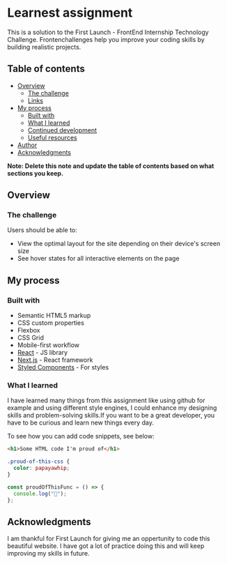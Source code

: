 # Learnest assignment

This is a solution to the First Launch - FrontEnd Internship Technology Challenge. Frontenchallenges help you improve your coding skills by building realistic projects.

## Table of contents

- [Overview](#overview)
  - [The challenge](#the-challenge)
  - [Links](#links)
- [My process](#my-process)
  - [Built with](#built-with)
  - [What I learned](#what-i-learned)
  - [Continued development](#continued-development)
  - [Useful resources](#useful-resources)
- [Author](#author)
- [Acknowledgments](#acknowledgments)

**Note: Delete this note and update the table of contents based on what sections you keep.**

## Overview

### The challenge

Users should be able to:

- View the optimal layout for the site depending on their device's screen size
- See hover states for all interactive elements on the page

## My process

### Built with

- Semantic HTML5 markup
- CSS custom properties
- Flexbox
- CSS Grid
- Mobile-first workflow
- [React](https://reactjs.org/) - JS library
- [Next.js](https://nextjs.org/) - React framework
- [Styled Components](https://styled-components.com/) - For styles

### What I learned

I have learned many things from this assignment like using github for example and using different style engines, I could enhance my designing skills and problem-solving skills.If you want to be a great developer, you have to be curious and learn new things every day.

To see how you can add code snippets, see below:

```html
<h1>Some HTML code I'm proud of</h1>
```

```css
.proud-of-this-css {
  color: papayawhip;
}
```

```js
const proudOfThisFunc = () => {
  console.log("🎉");
};
```

## Acknowledgments
I am thankful for First Launch for giving me an oppertunity to code this beautiful website. I have got a lot of practice doing this and will keep improving my skills in future.
